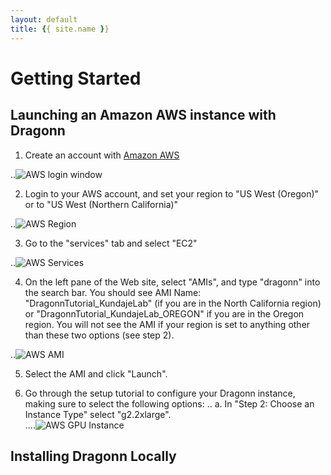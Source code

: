 ```yaml
---
layout: default
title: {{ site.name }}
---
```


# Getting Started 

## Launching an Amazon AWS instance with Dragonn 

1. Create an account with [Amazon AWS](<http://www.aws.amazon.com>)

..![AWS login window](https://github.com/annashcherbina/dragonn/blob/gh-pages-jekyll/images/aws_login.png "AWS Login Window")

2. Login to your AWS account, and set your region to "US West (Oregon)" or to "US West (Northern California)"

..![AWS Region](https://github.com/annashcherbina/dragonn/blob/gh-pages-jekyll/images/aws_region.png "AWS Select Region")

3. Go to the "services" tab and select "EC2" 

..![AWS Services](https://github.com/annashcherbina/dragonn/blob/gh-pages-jekyll/images/aws_services.png "AWS Services")

4. On the left pane of the Web site, select "AMIs", and type "dragonn" into the search bar. You should see AMI Name: "DragonnTutorial_KundajeLab" (if you are in the North California region) 
or "DragonnTutorial_KundajeLab_OREGON" if you are in the Oregon region. You will not see the AMI if your region is set to anything other than these two options (see step 2). 

..![AWS AMI](https://github.com/annashcherbina/dragonn/blob/gh-pages-jekyll/images/aws_ami.png "AWS AMI")

5. Select the AMI and click "Launch". 

6. Go through the setup tutorial  to configure your Dragonn instance, making sure to select the following options: 
..  a. In "Step 2: Choose an Instance Type" select "g2.2xlarge".  
....![AWS GPU Instance](https://github.com/annashcherbina/dragonn/blob/gh-pages-jekyll/images/aws_gpuinstance.png "AWS GPU Instance")
   
   

## Installing Dragonn Locally 
